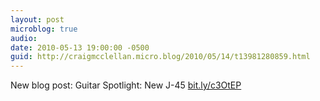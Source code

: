 ```yaml
---
layout: post
microblog: true
audio: 
date: 2010-05-13 19:00:00 -0500
guid: http://craigmcclellan.micro.blog/2010/05/14/t13981280859.html
---
```

New blog post: Guitar Spotlight: New J-45 [bit.ly/c3OtEP](http://bit.ly/c3OtEP)
